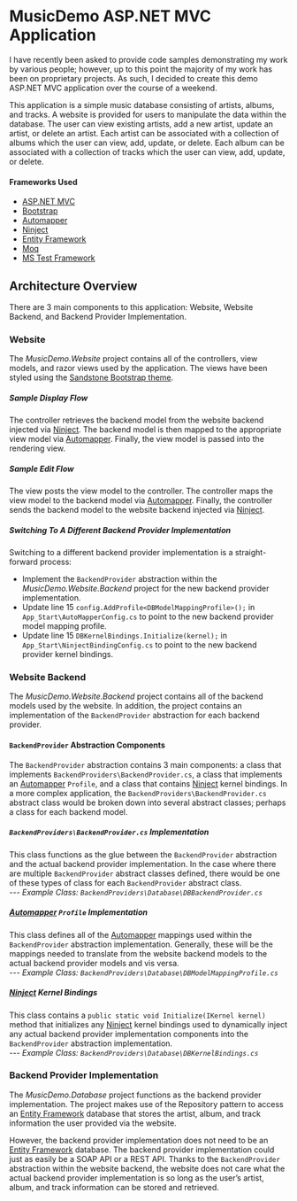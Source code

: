 # MusicDemo ASP.NET MVC Application
I have recently been asked to provide code samples demonstrating my work by various people; however, up to this point the majority of my work has been on proprietary projects.  As such, I decided to create this demo ASP.NET MVC application over the course of a weekend.

This application is a simple music database consisting of artists, albums, and tracks.  A website is provided for users to manipulate the data within the database.  The user can view existing artists, add a new artist, update an artist, or delete an artist.  Each artist can be associated with a collection of albums which the user can view, add, update, or delete.  Each album can be associated with a collection of tracks which the user can view, add, update, or delete.

#### Frameworks Used
- [ASP.NET MVC](https://www.asp.net/mvc)
- [Bootstrap](http://getbootstrap.com/)
- [Automapper](http://automapper.org/)
- [Ninject](http://www.ninject.org/index.html)
- [Entity Framework](https://github.com/aspnet/EntityFramework6)
- [Moq](https://github.com/moq/moq)
- [MS Test Framework](https://github.com/microsoft/testfx)

## Architecture Overview
There are 3 main components to this application:  Website, Website Backend, and Backend Provider Implementation.

### Website
The *MusicDemo.Website* project contains all of the controllers, view models, and razor views used by the application.  The views have been styled using the [Sandstone Bootstrap theme](http://bootswatch.com/sandstone/).

##### Sample Display Flow
The controller retrieves the backend model from the website backend injected via [Ninject](http://www.ninject.org/index.html).  The backend model is then mapped to the appropriate view model via [Automapper](http://automapper.org/).  Finally, the view model is passed into the rendering view.

##### Sample Edit Flow
The view posts the view model to the controller.  The controller maps the view model to the backend model via [Automapper](http://automapper.org/).  Finally, the controller sends the backend model to the website backend injected via [Ninject](http://www.ninject.org/index.html).

##### Switching To A Different Backend Provider Implementation
Switching to a different backend provider implementation is a straight-forward process:
- Implement the `BackendProvider` abstraction within the *MusicDemo.Website.Backend* project for the new backend provider implementation.
- Update line 15 `config.AddProfile<DBModelMappingProfile>();` in `App_Start\AutoMapperConfig.cs` to point to the new backend provider model mapping profile.
- Update line 15 `DBKernelBindings.Initialize(kernel);` in `App_Start\NinjectBindingConfig.cs` to point to the new backend provider kernel bindings.

### Website Backend
The *MusicDemo.Website.Backend* project contains all of the backend models used by the website.  In addition, the project contains an implementation of the `BackendProvider` abstraction for each backend provider.

#### `BackendProvider` Abstraction Components
The `BackendProvider` abstraction contains 3 main components:  a class that implements `BackendProviders\BackendProvider.cs`, a class that implements an [Automapper](http://automapper.org/) `Profile`, and a class that contains [Ninject](http://www.ninject.org/index.html) kernel bindings.  In a more complex application, the `BackendProviders\BackendProvider.cs` abstract class would be broken down into several abstract classes; perhaps a class for each backend model.

##### `BackendProviders\BackendProvider.cs` Implementation
This class functions as the glue between the `BackendProvider` abstraction and the actual backend provider implementation.  In the case where there are multiple `BackendProvider` abstract classes defined, there would be one of these types of class for each `BackendProvider` abstract class.  
\--- *Example Class: `BackendProviders\Database\DBBackendProvider.cs`*

##### [Automapper](http://automapper.org/) `Profile` Implementation
This class defines all of the [Automapper](http://automapper.org/) mappings used within the `BackendProvider` abstraction implementation.  Generally, these will be the mappings needed to translate from the website backend models to the actual backend provider models and vis versa.  
\--- *Example Class: `BackendProviders\Database\DBModelMappingProfile.cs`*

##### [Ninject](http://www.ninject.org/index.html) Kernel Bindings
This class contains a `public static void Initialize(IKernel kernel)` method that initializes any [Ninject](http://www.ninject.org/index.html) kernel bindings used to dynamically inject any actual backend provider implementation components into the `BackendProvider` abstraction implementation.  
\--- *Example Class: `BackendProviders\Database\DBKernelBindings.cs`*

### Backend Provider Implementation
The *MusicDemo.Database* project functions as the backend provider implementation.  The project makes use of the Repository pattern to access an [Entity Framework](https://github.com/aspnet/EntityFramework6) database that stores the artist, album, and track information the user provided via the website.

However, the backend provider implementation does not need to be an [Entity Framework](https://github.com/aspnet/EntityFramework6) database.  The backend provider implementation could just as easily be a SOAP API or a REST API.  Thanks to the `BackendProvider` abstraction within the website backend, the website does not care what the actual backend provider implementation is so long as the user’s artist, album, and track information can be stored and retrieved.
